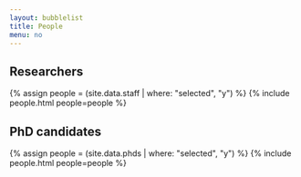 ```yaml
---
layout: bubblelist
title: People
menu: no
---
```


## Researchers

{% assign people = (site.data.staff | where: "selected", "y") %}
{% include people.html people=people %}

## PhD candidates

{% assign people = (site.data.phds | where: "selected", "y") %}
{% include people.html people=people %}
